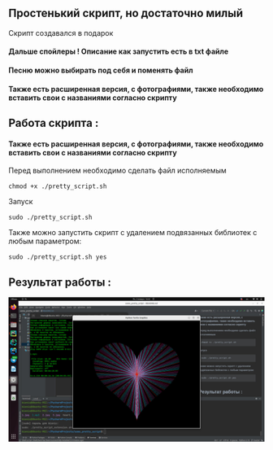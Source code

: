 <h2>Простенький скрипт, но достаточно милый</h2>
Скрипт создавался в подарок <br>
<h4>Дальше спойлеры ! Описание как запустить есть в txt файле</h4>
<h4> Песню можно выбирать под себя и поменять файл</h4>
<h4> Также есть расширенная версия, с фотографиями, также необходимо вставить свои с названиями согласно скрипту</h4>

<h2> Работа скрипта : </h2>
<h4> Также есть расширенная версия, с фотографиями, также необходимо вставить свои с названиями согласно скрипту</h4>


Перед выполнением необходимо сделать файл исполняемым

```
chmod +x ./pretty_script.sh
```

Запуск

```
sudo ./pretty_script.sh
```

Также можно запустить скрипт с удалением подвязанных библиотек с любым параметром:  <br>

```
sudo ./pretty_script.sh yes
```

<h2> Результат работы : </h2>

![a](result.jpg)